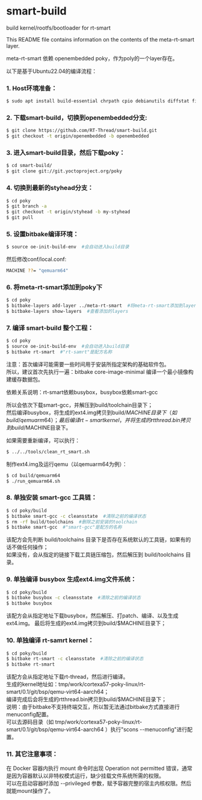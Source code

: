 # smart-build
build kernel/rootfs/bootloader for rt-smart

This README file contains information on the contents of the meta-rt-smart layer.

meta-rt-smart 依赖 openembedded poky，作为poly的一个layer存在。

以下是基于Ubuntu22.04的编译流程：
### 1. Host环境准备：
```bash
$ sudo apt install build-essential chrpath cpio debianutils diffstat file gawk gcc git iputils-ping libacl1 liblz4-tool locales python3 python3-git python3-jinja2 python3-pexpect python3-pip python3-subunit socat texinfo unzip wget xz-utils zstd scons
```

### 2. 下载smart-build，切换到openembedded分支:
```bash
$ git clone https://github.com/RT-Thread/smart-build.git
$ git checkout -t origin/openembedded -b openembedded
```

### 3. 进入smart-build目录，然后下载poky：
```bash
$ cd smart-build/
$ git clone git://git.yoctoproject.org/poky
```

### 4. 切换到最新的styhead分支：
```bash
$ cd poky
$ git branch -a
$ git checkout -t origin/styhead -b my-styhead
$ git pull
```

### 5. 设置bitbake编译环境：
```bash
$ source oe-init-build-env  #会自动进入build目录
```
然后修改conf/local.conf:
```bash
MACHINE ??= "qemuarm64"
```

### 6. 将meta-rt-smart添加到poky下
```bash
$ cd poky
$ bitbake-layers add-layer ../meta-rt-smart  #将meta-rt-smart添加到layers
$ bitbake-layers show-layers  #查看添加的layers
```

### 7. 编译 smart-build 整个工程：
```bash
$ cd poky
$ source oe-init-build-env  #会自动进入build目录
$ bitbake rt-smart  #"rt-samrt"是配方名称
```

注意：首次编译可能需要一些时间用于安装所指定架构的基础软件包。  
所以，建议首次先执行一遍：bitbake core-image-minimal 编译一个最小镜像构建缓存数据包。

依赖关系说明：rt-smart依赖busybox，busybox依赖smart-gcc

所以会依次下载smart-gcc，并解压到build/toolchain目录下；  
然后编译busybox，将生成的ext4.img拷贝到build/$MACHINE目录下（如build/qemuarm64）；  
最后编译rt-smart kernel，并将生成的rtthread.bin拷贝到build/$MACHINE目录下。

如果需要重新编译，可以执行：
```bash
$ ../../tools/clean_rt_smart.sh
```

制作ext4.img及运行qemu（以qemuarm64为例）：
```bash
$ cd build/qemuarm64
$ ./run_qemuarm64.sh
```

### 8. 单独安装 smart-gcc 工具链：
```bash
$ cd poky/build
$ bitbake smart-gcc -c cleansstate  #清除之前的编译状态
$ rm -rf build/toolchains  #删除之前安装的toolchain
$ bitbake smart-gcc  #"smart-gcc"是配方的名称
```
该配方会先判断 build/toolchains 目录下是否存在系统默认的工具链，如果有的话不做任何操作；  
如果没有，会从指定的链接下载工具链压缩包，然后解压到 build/toolchains 目录。

### 9. 单独编译 busybox 生成ext4.img文件系统：
```bash
$ cd poky/build
$ bitbake busybox -c cleansstate  #清除之前的编译状态
$ bitbake busybox
```
该配方会从指定地址下载busybox，然后解压、打patch、编译、以及生成ext4.img。
最后将生成的ext4.img拷贝到build/$MACHINE目录下；  

### 10. 单独编译 rt-samrt kernel：
```bash
$ cd poky/build
$ bitbake rt-smart -c cleansstate  #清除之前的编译状态
$ bitbake rt-smart
```
该配方会从指定地址下载rt-thread，然后进行编译。  
生成的kernel地址如：tmp/work/cortexa57-poky-linux/rt-smart/0.1/git/bsp/qemu-virt64-aarch64；  
编译完成后会将生成的rtthread.bin拷贝到build/$MACHINE目录下；  
说明：由于bitbake不支持终端交互，所以暂无法通过bitbake方式直接进行menuconfig配置。  
可以去源码目录（如 tmp/work/cortexa57-poky-linux/rt-smart/0.1/git/bsp/qemu-virt64-aarch64 ）执行"scons --menuconfig"进行配置。

### 11. 其它注意事项：
在 Docker 容器内执行 mount 命令时出现 Operation not permitted 错误，通常是因为容器默认以非特权模式运行，缺少挂载文件系统所需的权限。  
可以在启动容器时添加 --privileged 参数，赋予容器完整的宿主内核权限。然后就能mount操作了。

